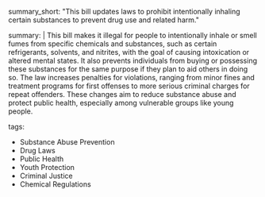summary_short: "This bill updates laws to prohibit intentionally inhaling certain substances to prevent drug use and related harm."

summary: |
  This bill makes it illegal for people to intentionally inhale or smell fumes from specific chemicals and substances, such as certain refrigerants, solvents, and nitrites, with the goal of causing intoxication or altered mental states. It also prevents individuals from buying or possessing these substances for the same purpose if they plan to aid others in doing so. The law increases penalties for violations, ranging from minor fines and treatment programs for first offenses to more serious criminal charges for repeat offenders. These changes aim to reduce substance abuse and protect public health, especially among vulnerable groups like young people.

tags:
  - Substance Abuse Prevention
  - Drug Laws
  - Public Health
  - Youth Protection
  - Criminal Justice
  - Chemical Regulations
